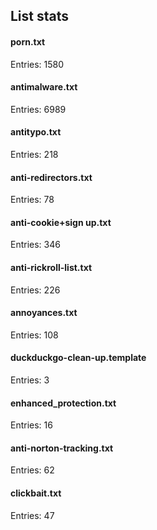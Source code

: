 ## List stats
#### porn.txt
Entries: 1580 <br> 
#### antimalware.txt
Entries: 6989 <br> 
#### antitypo.txt
Entries: 218 <br> 
#### anti-redirectors.txt
Entries: 78 <br> 
#### anti-cookie+sign up.txt
Entries: 346 <br> 
#### anti-rickroll-list.txt
Entries: 226 <br> 
#### annoyances.txt
Entries: 108 <br> 
#### duckduckgo-clean-up.template
Entries: 3 <br> 
#### enhanced_protection.txt
Entries: 16 <br> 
#### anti-norton-tracking.txt
Entries: 62 <br> 
#### clickbait.txt
Entries: 47 <br> 
